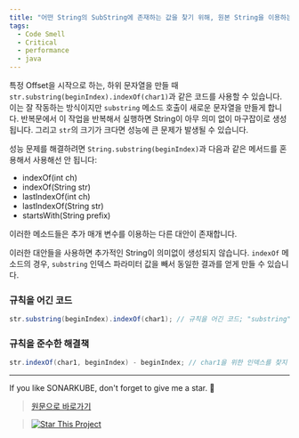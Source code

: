 ```yaml
---
title: "어떤 String의 SubString에 존재하는 값을 찾기 위해, 원본 String을 이용하는 것이 더 좋습니다."
tags:
  - Code Smell
  - Critical
  - performance
  - java
---
```


특정 Offset을 시작으로 하는, 하위 문자열을 만들 때 `str.substring(beginIndex).indexOf(char1)`과 같은 코드를 사용할 수 있습니다.
이는 잘 작동하는 방식이지만 `substring` 메소드 호출이 새로운 문자열을 만들게 합니다.
반복문에서 이 작업을 반복해서 실행하면 String이 아무 의미 없이 마구잡이로 생성됩니다.
그리고 `str`의 크기가 크다면 성능에 큰 문제가 발생될 수 있습니다.

성능 문제를 해결하려면 `String.substring(beginIndex)`과 다음과 같은 메서드를 혼용해서 사용해선 안 됩니다:

- indexOf(int ch)
- indexOf(String str)
- lastIndexOf(int ch)
- lastIndexOf(String str)
- startsWith(String prefix)

이러한 메소드들은 추가 매개 변수를 이용하는 다른 대안이 존재합니다.

이러한 대안들을 사용하면 추가적인 String이 의미없이 생성되지 않습니다.
`indexOf` 메소드의 경우, `substring` 인덱스 파라미터 값을 빼서 동일한 결과를 얻게 만들 수 있습니다.

### 규칙을 어긴 코드

```java
str.substring(beginIndex).indexOf(char1); // 규칙을 어긴 코드; "substring"이 실행되면 새로운 문자열이 만들어 질 것 입니다.
```

### 규칙을 준수한 해결책

```java
str.indexOf(char1, beginIndex) - beginIndex; // char1을 위한 인덱스를 찾지 못한 경우 ( => -1 -beginIndex)
```

---

If you like SONARKUBE, don't forget to give me a star. :star2:

> [원문으로 바로가기](https://rules.sonarsource.com/java/RSPEC-4635)

> [![Star This Project](https://img.shields.io/github/stars/kantabile/sonarkube.svg?label=Stars&style=social)](https://github.com/kantabile/sonarkube)
